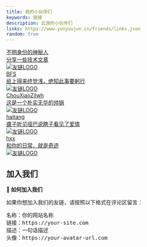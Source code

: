 ```yaml
---
title: 我的小伙伴们
keywords: 链接
description: 云游的小伙伴们
links: https://www.yunyoujun.cn/friends/links.json
random: true
---
```


<div class="friend-links">
    <a class="friend-link" href="https://pink-29.github.io/" target="_blank">
        <div class="info">
            <div class="name">不明身份的神秘人</div>
            <div class="description">分享一些技术文章</div>
        </div>
        <img src="https://cdn.jsdelivr.net/gh/Pink-29/Pink-29.github.io/favicon.ico" alt="友链LOGO" loading="lazy">
    </a>
    <a class="friend-link" href="https://sheng666.top/" target="_blank">
        <div class="info">
            <div class="name">BFS</div>
            <div class="description">纸上得来终觉浅，绝知此事要躬行</div>
        </div>
        <img src="https://sheng666.top/imgs/202504021704187.png" alt="友链LOGO" loading="lazy">
    </a>
    <a class="friend-link" href="https://chouxiaozilwh.github.io/" target="_blank">
        <div class="info">
            <div class="name">ChouXiaoZilwh</div>
            <div class="description">这是一个朴实无华的帅锅</div>
        </div>
        <img src="https://sheng666.top/imgs/%E8%87%AD%E5%B0%8F%E5%AD%90lwh.jpg" alt="友链LOGO" loading="lazy">
    </a>
    <a class="friend-link" href="https://ahaitang.top/" target="_blank">
        <div class="info">
            <div class="name">haitang </div>
            <div class="description">聋子听见哑巴说瞎子看见了爱情</div>
        </div>
        <img src="https://ahaitang.top/avatar.png" alt="友链LOGO" loading="lazy">
    </a>
    <a class="friend-link" href="https://xfwmhxx.github.io/My-Blog/" target="_blank">
        <div class="info">
            <div class="name">hxx</div>
            <div class="description">和你的日常，就是奇迹</div>
        </div>
        <img src="https://xfwmhxx.github.io/Blog-pic-bed/img/ee432f6ef2ee2c500f79c8825d666123.png" alt="友链LOGO" loading="lazy">
    </a>
</div>
<h2 class="links-title">加入我们</h2>
<div class="join-info">
    <strong>🎉 如何加入我们</strong>
    <p>如果你想加入我们的友链，请按照以下格式在评论区留言：</p>
    <pre>
名称：你的网站名称
链接：https://your-site.com
描述：一句话描述
头像：https://your-avatar-url.com</pre>
</div>



<YunLinks :links="frontmatter.links" :random="frontmatter.random" />
